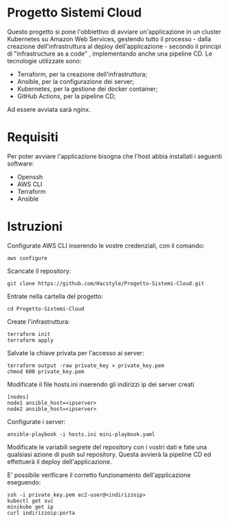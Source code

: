 # Progetto Sistemi Cloud

Questo progetto si pone l'obbiettivo di avviare un'applicazione in un cluster Kubernetes su Amazon Web Services, gestendo tutto il processo - dalla creazione dell'infrastruttura al deploy dell'applicazione - secondo il principi di "infrastructure as a code" , implementando anche una pipeline CD. 
Le tecnologie utilizzate sono: 

- Terraform, per la creazione dell'infrastruttura;
- Ansible, per la configurazione dei server;
- Kubernetes, per la gestione dei docker container;
- GitHub Actions, per la pipeline CD;

Ad essere avviata sarà nginx.

# Requisiti

Per poter avviare l'applicazione bisogna che l'host abbia installati i seguenti software:

- Openssh
- AWS CLI
- Terraform
- Ansible

# Istruzioni

Configurate AWS CLI inserendo le vostre credenziali, con il comando:

```
aws configure
```

Scaricate il repository:

```
git clone https://github.com/Hacstyle/Progetto-Sistemi-Cloud.git
```

Entrate nella cartella del progetto:

```
cd Progetto-Sistemi-Cloud
```

Create l'infrastruttura:

```
terraform init
terraform apply
```
Salvate la chiave privata per l'accesso ai server:

```
terraform output -raw private_key > private_key.pem
chmod 600 private_key.pem  
```

Modificate il file hosts.ini inserendo gli indirizzi ip dei server creati
```
[nodes]
node1 ansible_host=<ipserver>
node2 ansible_host=<ipserver>
```

Configurate i server:

```
ansible-playbook -i hosts.ini mini-playbook.yaml 
```

Modificate le variabili segrete del repository con i vostri dati e fate una qualsiasi azione di push sul repository. Questa avvierà la pipeline CD ed effettuerà il deploy dell'applicazione.

E' possibile verificare il corretto funzionamento dell'applicazione eseguendo:

```
ssh -i private_key.pem ec2-user@<indirizzoip>
kubectl get svc
minikube get ip
curl indirizzoip:porta
```


